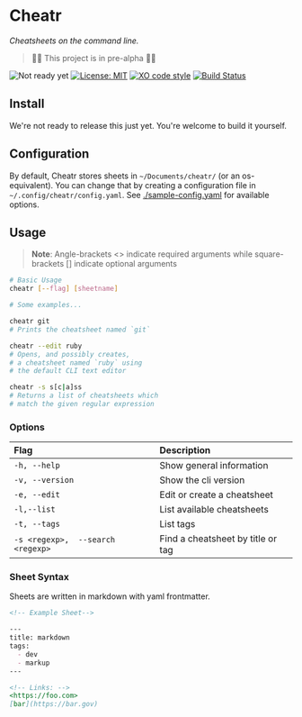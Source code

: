 # Cheatr
*Cheatsheets on the command line.*

> 🚧️🚨️ This project is in pre-alpha 🚨️🚧️

![Not ready yet](https://img.shields.io/badge/status-pre_alpha-red.svg?style=for-the-badge)
[![License: MIT](https://img.shields.io/github/license/b3u/cheatr?style=for-the-badge)](https://github.com/b3u/cheatr/blob/master/license.md)
[![XO code style](https://img.shields.io/badge/code_style-XO-5ed9c7.svg?style=for-the-badge)](https://github.com/xojs/xo)
[![Build Status](https://img.shields.io/travis/b3u/cheatr?style=for-the-badge)](https://travis-ci.com/b3u/cheatr)
<!-- [![on npm](https://img.shields.io/npm/dt/cheatr?style=for-the-badge)](https://npmjs.com/package/cheatr) -->

## Install
<!-- Cheatr is available as an [npm package](https://npmjs.com/package/cheatr), and also as a platform-specific executable via the [releases page](https://github.com/b3u/cheatr/releases). Snap coming soon. -->
We're not ready to release this just yet. You're welcome to build it yourself.


## Configuration
By default, Cheatr stores sheets in `~/Documents/cheatr/` (or an os-equivalent). You can change that by creating a configuration file in `~/.config/cheatr/config.yaml`. See [./sample-config.yaml](https://github.com/b3u/cheatr/blob/master/sample-config.yaml) for available options.

## Usage
> **Note**: Angle-brackets <> indicate required arguments while square-brackets [] indicate optional arguments

```sh
# Basic Usage
cheatr [--flag] [sheetname]

# Some examples...

cheatr git
# Prints the cheatsheet named `git`

cheatr --edit ruby
# Opens, and possibly creates, 
# a cheatsheet named `ruby` using
# the default CLI text editor

cheatr -s s[c|a]ss
# Returns a list of cheatsheets which
# match the given regular expression
```

### Options
Flag|Description
:---|:---
`-h, --help`|Show general information
`-v, --version`|Show the cli version
`-e, --edit`|Edit or create a cheatsheet
`-l,--list`|List available cheatsheets
`-t, --tags`|List tags
`-s <regexp>,  --search <regexp>`| Find a cheatsheet by title or tag

### Sheet Syntax
Sheets are written in markdown with yaml frontmatter.
```md
<!-- Example Sheet-->

---
title: markdown
tags:
  - dev
  - markup
---

<!-- Links: -->
<https://foo.com>
[bar](https://bar.gov)
```
